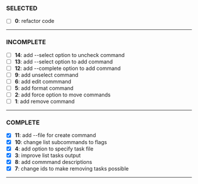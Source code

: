 ### SELECTED

- [ ] **0**: refactor code

---

### INCOMPLETE

- [ ] **14**: add --select option to uncheck command
- [ ] **13**: add --select option to add command
- [ ] **12**: add --complete option to add command
- [ ] **9**: add unselect command
- [ ] **6**: add edit commmand
- [ ] **5**: add format command
- [ ] **2**: add force option to move commands
- [ ] **1**: add remove command

---

### COMPLETE

- [x] **11**: add --file for create command
- [x] **10**: change list subcommands to flags
- [x] **4**: add option to specify task file
- [x] **3**: improve list tasks output
- [x] **8**: add commmand descriptions
- [x] **7**: change ids to make removing tasks possible

---
